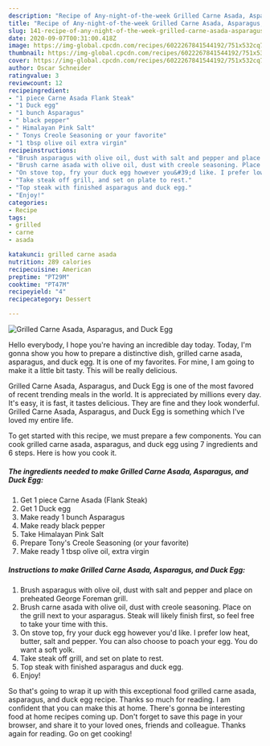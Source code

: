 ```yaml
---
description: "Recipe of Any-night-of-the-week Grilled Carne Asada, Asparagus, and Duck Egg"
title: "Recipe of Any-night-of-the-week Grilled Carne Asada, Asparagus, and Duck Egg"
slug: 141-recipe-of-any-night-of-the-week-grilled-carne-asada-asparagus-and-duck-egg
date: 2020-09-07T00:31:00.418Z
image: https://img-global.cpcdn.com/recipes/6022267841544192/751x532cq70/grilled-carne-asada-asparagus-and-duck-egg-recipe-main-photo.jpg
thumbnail: https://img-global.cpcdn.com/recipes/6022267841544192/751x532cq70/grilled-carne-asada-asparagus-and-duck-egg-recipe-main-photo.jpg
cover: https://img-global.cpcdn.com/recipes/6022267841544192/751x532cq70/grilled-carne-asada-asparagus-and-duck-egg-recipe-main-photo.jpg
author: Oscar Schneider
ratingvalue: 3
reviewcount: 12
recipeingredient:
- "1 piece Carne Asada Flank Steak"
- "1 Duck egg"
- "1 bunch Asparagus"
- " black pepper"
- " Himalayan Pink Salt"
- " Tonys Creole Seasoning or your favorite"
- "1 tbsp olive oil extra virgin"
recipeinstructions:
- "Brush asparagus with olive oil, dust with salt and pepper and place on preheated George Foreman grill."
- "Brush carne asada with olive oil, dust with creole seasoning. Place on the grill next to your asparagus. Steak will likely finish first, so feel free to take your time with this."
- "On stove top, fry your duck egg however you&#39;d like. I prefer low heat, butter, salt and pepper. You can also choose to poach your egg. You do want a soft yolk."
- "Take steak off grill, and set on plate to rest."
- "Top steak with finished asparagus and duck egg."
- "Enjoy!"
categories:
- Recipe
tags:
- grilled
- carne
- asada

katakunci: grilled carne asada 
nutrition: 289 calories
recipecuisine: American
preptime: "PT29M"
cooktime: "PT47M"
recipeyield: "4"
recipecategory: Dessert

---
```



![Grilled Carne Asada, Asparagus, and Duck Egg](https://img-global.cpcdn.com/recipes/6022267841544192/751x532cq70/grilled-carne-asada-asparagus-and-duck-egg-recipe-main-photo.jpg)

Hello everybody, I hope you're having an incredible day today. Today, I'm gonna show you how to prepare a distinctive dish, grilled carne asada, asparagus, and duck egg. It is one of my favorites. For mine, I am going to make it a little bit tasty. This will be really delicious.

Grilled Carne Asada, Asparagus, and Duck Egg is one of the most favored of recent trending meals in the world. It is appreciated by millions every day. It's easy, it is fast, it tastes delicious. They are fine and they look wonderful. Grilled Carne Asada, Asparagus, and Duck Egg is something which I've loved my entire life.




To get started with this recipe, we must prepare a few components. You can cook grilled carne asada, asparagus, and duck egg using 7 ingredients and 6 steps. Here is how you cook it.

##### The ingredients needed to make Grilled Carne Asada, Asparagus, and Duck Egg:

1. Get 1 piece Carne Asada (Flank Steak)
1. Get 1 Duck egg
1. Make ready 1 bunch Asparagus
1. Make ready  black pepper
1. Take  Himalayan Pink Salt
1. Prepare  Tony&#39;s Creole Seasoning (or your favorite)
1. Make ready 1 tbsp olive oil, extra virgin




##### Instructions to make Grilled Carne Asada, Asparagus, and Duck Egg:

1. Brush asparagus with olive oil, dust with salt and pepper and place on preheated George Foreman grill.
1. Brush carne asada with olive oil, dust with creole seasoning. Place on the grill next to your asparagus. Steak will likely finish first, so feel free to take your time with this.
1. On stove top, fry your duck egg however you&#39;d like. I prefer low heat, butter, salt and pepper. You can also choose to poach your egg. You do want a soft yolk.
1. Take steak off grill, and set on plate to rest.
1. Top steak with finished asparagus and duck egg.
1. Enjoy!




So that's going to wrap it up with this exceptional food grilled carne asada, asparagus, and duck egg recipe. Thanks so much for reading. I am confident that you can make this at home. There's gonna be interesting food at home recipes coming up. Don't forget to save this page in your browser, and share it to your loved ones, friends and colleague. Thanks again for reading. Go on get cooking!
